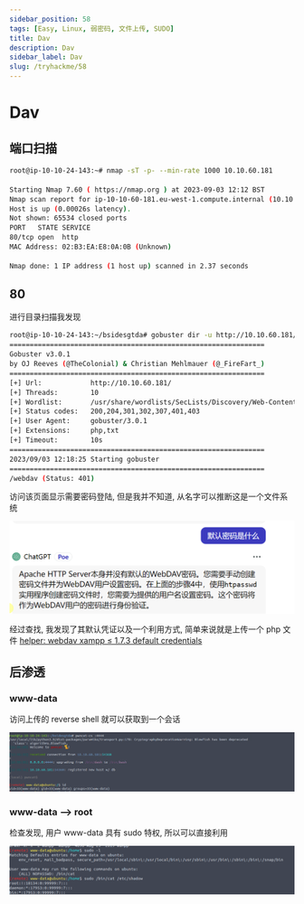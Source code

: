 ```yaml
---
sidebar_position: 58
tags: [Easy, Linux, 弱密码, 文件上传, SUDO]
title: Dav
description: Dav
sidebar_label: Dav
slug: /tryhackme/58
---
```

# Dav
## 端口扫描
```bash
root@ip-10-10-24-143:~# nmap -sT -p- --min-rate 1000 10.10.60.181

Starting Nmap 7.60 ( https://nmap.org ) at 2023-09-03 12:12 BST
Nmap scan report for ip-10-10-60-181.eu-west-1.compute.internal (10.10.60.181)
Host is up (0.00026s latency).
Not shown: 65534 closed ports
PORT   STATE SERVICE
80/tcp open  http
MAC Address: 02:B3:EA:E8:0A:0B (Unknown)

Nmap done: 1 IP address (1 host up) scanned in 2.37 seconds
```
## 80
进行目录扫描我发现

```bash
root@ip-10-10-24-143:~/bsidesgtda# gobuster dir -u http://10.10.60.181/ -w /usr/share/wordlists/SecLists/Discovery/Web-Content/directory-list-2.3-medium.txt -x php,txt
===============================================================
Gobuster v3.0.1
by OJ Reeves (@TheColonial) & Christian Mehlmauer (@_FireFart_)
===============================================================
[+] Url:            http://10.10.60.181/
[+] Threads:        10
[+] Wordlist:       /usr/share/wordlists/SecLists/Discovery/Web-Content/directory-list-2.3-medium.txt
[+] Status codes:   200,204,301,302,307,401,403
[+] User Agent:     gobuster/3.0.1
[+] Extensions:     php,txt
[+] Timeout:        10s
===============================================================
2023/09/03 12:18:25 Starting gobuster
===============================================================
/webdav (Status: 401)
```

访问该页面显示需要密码登陆, 但是我并不知道, 从名字可以推断这是一个文件系统

![20240702220157](https://raw.githubusercontent.com/Guardian-JTZ/Image/main/img/20240702220157.png)

经过查找, 我发现了其默认凭证以及一个利用方式, 简单来说就是上传一个 php 文件 [helper: webdav xampp ≤ 1.7.3 default credentials](https://xforeveryman.blogspot.com/2012/01/helper-webdav-xampp-173-default.html)

## 后渗透
### www-data
访问上传的 reverse shell 就可以获取到一个会话

![20240702222354](https://raw.githubusercontent.com/Guardian-JTZ/Image/main/img/20240702222354.png)

### www-data --> root
检查发现, 用户 www-data 具有 sudo 特权, 所以可以直接利用

![20240702222409](https://raw.githubusercontent.com/Guardian-JTZ/Image/main/img/20240702222409.png)